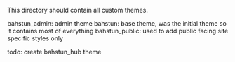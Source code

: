 This directory should contain all custom themes.

bahstun_admin: admin theme
bahstun: base theme, was the initial theme so it contains most of everything
bahstun_public: used to add public facing site specific styles only

todo:
create bahstun_hub theme
